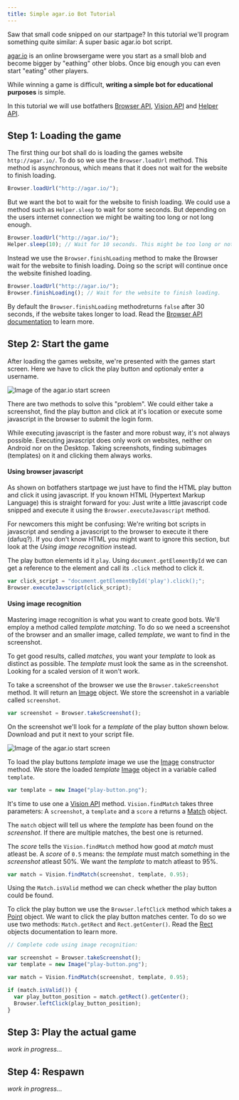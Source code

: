 ```yaml
---
title: Simple agar.io Bot Tutorial
---
```


Saw that small code snipped on our startpage? In this tutorial we'll program something quite similar: A super basic agar.io bot script.

[agar.io](http://agar.io/) is an online browsergame were you start as a small blob and become bigger by "eathing" other blobs. Once big enough you can even start "eating" other players.

While winning a game is difficult, **writing a simple bot for educational purposes** is simple.

In this tutorial we will use botfathers [Browser API](../apiref/browser-api), [Vision API](../apiref/vision-api) and [Helper API](../apiref/helper-api).

## Step 1: Loading the game

The first thing our bot shall do is loading the games website `http://agar.io/`. To do so we use the `Browser.loadUrl` method. This method is asynchronous, which means that it does not wait for the website to finish loading.

```javascript
Browser.loadUrl("http://agar.io/");
```

But we want the bot to wait for the website to finish loading. We could use a method such as `Helper.sleep` to wait for some seconds. But depending on the users internet connection we might be waiting too long or not long enough.

```javascript
Browser.loadUrl("http://agar.io/");
Helper.sleep(10); // Wait for 10 seconds. This might be too long or not long enough for the website to load.
```

Instead we use the `Browser.finishLoading` method to make the Browser wait for the website to finish loading. Doing so the script will continue once the website finished loading.

```javascript
Browser.loadUrl("http://agar.io/");
Browser.finishLoading(); // Wait for the website to finish loading.
```

By default the `Browser.finishLoading` methodreturns `false` after 30 seconds, if the website takes longer to load. Read the [Browser API documentation](../apiref/browser-api) to learn more.

## Step 2: Start the game

After loading the games website, we're presented with the games start screen. Here we have to click the play button and optionaly enter a username.

![Image of the agar.io start screen](/docs/start-screen.png)

There are two methods to solve this "problem". We could either take a screenshot, find the play button and click at it's location or execute some javascript in the browser to submit the login form.

While executing javascript is the faster and more robust way, it's not always possible. Executing javascript does only work on websites, neither on Android nor on the Desktop. Taking screenshots, finding subimages (templates) on it and clicking them always works.

#### Using browser javascript

As shown on botfathers startpage we just have to find the HTML play button and click it using javascript. If you known HTML (Hypertext Markup Language) this is straight forward for you: Just write a little javascript code snipped and execute it using the `Browser.executeJavascript` method.

For newcomers this might be confusing: We're writing bot scripts in javascript and sending a javascript to the browser to execute it there (dafuq?). If you don't know HTML you might want to ignore this section, but look at the _Using image recognition_ instead.

The play button elements id it `play`. Using `document.getElementById` we can get a reference to the element and call its `.click` method to click it.

```javascript
var click_script = "document.getElementById('play').click();";
Browser.executeJavscript(click_script);
```

#### Using image recognition

Mastering image recognition is what you want to create good bots. We'll employ a method called _template matching_. To do so we need a screenshot of the browser and an smaller image, called _template_, we want to find in the screenshot.

To get good results, called _matches_, you want your _template_ to look as distinct as possible. The _template_ must look the same as in the screenshot. Looking for a scaled version of it won't work.

To take a screenshot of the browser we use the `Browser.takeScreenshot` method. It will return an [Image](../apiref/image) object. We store the screenshot in a variable called `screenshot`.

```javascript
var screenshot = Browser.takeScreenshot();
```

On the screenshot we'll look for a _template_ of the play button shown below. Download and put it next to your script file.

![Image of the agar.io start screen](/docs/play-button.png)

To load the play buttons _template_ image we use the [Image](../apiref/image) constructor method. We store the loaded _template_ [Image](../apiref/image) object in a variable called `template`.

```javascript
var template = new Image("play-button.png");
```

It's time to use one a [Vision API](../apiref/vision-api) method. `Vision.findMatch` takes three parameters: A `screenshot`, a `template` and a `score` a returns a [Match](../apiref/match) object.

The `match` object will tell us where the _template_ has been found on the _screenshot_. If there are multiple matches, the best one is returned.

The _score_ tells the `Vision.findMatch` method how good at _match_ must atleast be. A _score_ of `0.5` means: the _template_ must match something in the _screenshot_ atleast 50%. We want the _template_ to match atleast to 95%.

```javascript
var match = Vision.findMatch(screenshot, template, 0.95);
```

Using the `Match.isValid` method we can check whether the play button could be found.

To click the play button we use the `Browser.leftClick` method which takes a [Point](../apiref/point) object. We want to click the play button matches center. To do so we use two methods: `Match.getRect` and `Rect.getCenter()`. Read the [Rect](../apiref/point) objects documentation to learn more.

```javascript
// Complete code using image recognition:

var screenshot = Browser.takeScreenshot();
var template = new Image("play-button.png");

var match = Vision.findMatch(screenshot, template, 0.95);

if (match.isValid()) {
  var play_button_position = match.getRect().getCenter();
  Browser.leftClick(play_button_position);
}
```

## Step 3: Play the actual game

_work in progress..._

## Step 4: Respawn

_work in progress..._
